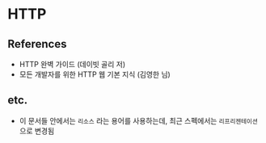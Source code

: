 # HTTP

## References
- HTTP 완벽 가이드 (데이빗 골리 저)
- 모든 개발자를 위한 HTTP 웹 기본 지식 (김영한 님)

## etc.
- 이 문서들 안에서는 `리소스` 라는 용어를 사용하는데, 최근 스펙에서는 `리프리젠테이션`으로 변경됨